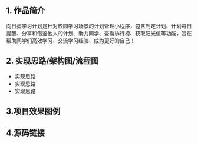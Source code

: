 ## 1. 作品简介
  向日葵学习计划是针对校园学习场景的计划管理小程序，包含制定计划、计划每日提醒、分享和借鉴他人的计划、助力同学、查看排行榜、获取阳光值等功能，旨在帮助同学们高效学习、交流学习经验、成为更好的自己！
## 2. 实现思路/架构图/流程图
- 实现思路
- 实现思路
- 实现思路
## 3.项目效果图例
## 4.源码链接
